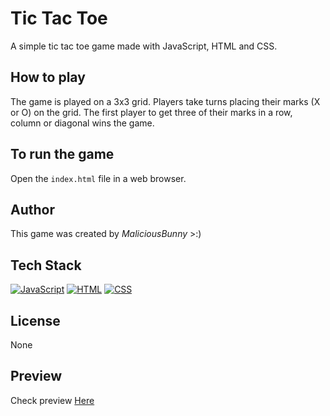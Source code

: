 # Tic Tac Toe

A simple tic tac toe game made with JavaScript, HTML and CSS.

## How to play

The game is played on a 3x3 grid. Players take turns placing their marks (X or O) on the grid. The first player to get three of their marks in a row, column or diagonal wins the game.

## To run the game

Open the `index.html` file in a web browser.

## Author

This game was created by *MaliciousBunny* >:)

## Tech Stack

[![JavaScript](https://img.shields.io/badge/JavaScript-%23F0DB4F.svg?style=flat-square)](https://shields.io/)
[![HTML](https://img.shields.io/badge/HTML5-%23E34F26.svg?style=flat-square)](https://shields.io/)
[![CSS](https://img.shields.io/badge/CSS3-%23007ACC.svg?style=flat-square)](https://shields.io/)

## License

None

## Preview
Check preview <a href="https://tar-genius.github.io/Tic-Tac-Toe/">Here</a>

